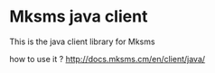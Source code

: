 # Mksms java client 

This is the java client library for Mksms

how to use it ? http://docs.mksms.cm/en/client/java/
